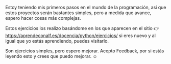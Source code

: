 Estoy teniendo mis primeros pasos en el mundo de la programación, así que estos proyectos serán bastantes simples, pero a medida que avance, espero hacer cosas más complejas.

Estos ejercicios los realizo basándome en los que aparecen en el sitio 👉 https://aprendeconalf.es/docencia/python/ejercicios/ si eres nuevo y al igual que yo estás aprendiendo, puedes visitarlo.

Son ejercicios simples, pero espero mejorar. Acepto Feedback, por si estás leyendo esto y crees que puedo mejorar. ☺️
